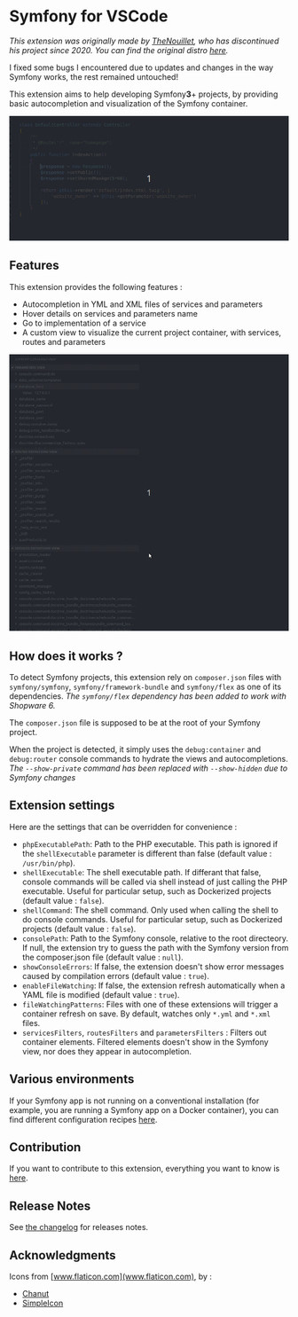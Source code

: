 # Symfony for VSCode

*This extension was originally made by [TheNouillet](https://github.com/TheNouillet), who has discontinued his project since 2020. You can find the original distro [here](https://github.com/TheNouillet/symfony-vscode).*

I fixed some bugs I encountered due to updates and changes in the way Symfony works, the rest remained untouched!

This extension aims to help developing Symfony**3**+ projects, by providing basic autocompletion and visualization of the Symfony container.

![Autocomplete](https://github.com/SplasHmiCH/splashmich.symfony-vscode/blob/main/media/autocomplete.gif?raw=true)

## Features

This extension provides the following features :

* Autocompletion in YML and XML files of services and parameters
* Hover details on services and parameters name
* Go to implementation of a service
* A custom view to visualize the current project container, with services, routes and parameters

![Debug view](https://github.com/SplasHmiCH/splashmich.symfony-vscode/blob/main/media/view.gif?raw=true)

## How does it works ?

To detect Symfony projects, this extension rely on `composer.json` files with `symfony/symfony`, `symfony/framework-bundle` and `symfony/flex` as one of its dependencies.
*The `symfony/flex` dependency has been added to work with Shopware 6.*

The `composer.json` file is supposed to be at the root of your Symfony project.

When the project is detected, it simply uses the `debug:container` and `debug:router` console commands to hydrate the views and autocompletions.
*The `--show-private` command has been replaced with `--show-hidden` due to Symfony changes*

## Extension settings

Here are the settings that can be overridden for convenience :

* `phpExecutablePath`: Path to the PHP executable. This path is ignored if the `shellExecutable` parameter is different than false (default value : `/usr/bin/php`).
* `shellExecutable`: The shell executable path. If differant that false, console commands will be called via shell instead of just calling the PHP executable. Useful for particular setup, such as Dockerized projects (default value : `false`).
* `shellCommand`: The shell command. Only used when calling the shell to do console commands. Useful for particular setup, such as Dockerized projects (default value : `false`).
* `consolePath`: Path to the Symfony console, relative to the root directeory. If null, the extension try to guess the path with the Symfony version from the composer.json file (default value : `null`).
* `showConsoleErrors`: If false, the extension doesn't show error messages caused by compilation errors (default value : `true`).
* `enableFileWatching`: If false, the extension refresh automatically when a YAML file is modified (default value : `true`).
* `fileWatchingPatterns`: Files with one of these extensions will trigger a container refresh on save. By default, watches only `*.yml` and `*.xml` files.
* `servicesFilters`, `routesFilters` and `parametersFilters` : Filters out container elements. Filtered elements doesn't show in the Symfony view, nor does they appear in autocompletion.

## Various environments

If your Symfony app is not running on a conventional installation (for example, you are running a Symfony app on a Docker container), you can find different configuration recipes [here](https://github.com/SplasHmiCH/splashmich.symfony-vscode/blob/main/ENVIRONMENTS.md).

## Contribution

If you want to contribute to this extension, everything you want to know is [here](https://github.com/SplasHmiCH/splashmich.symfony-vscode/blob/main/CONTRIBUTING.md).

## Release Notes

See [the changelog](https://github.com/SplasHmiCH/splashmich.symfony-vscode/blob/main/CHANGELOG.md) for releases notes.

## Acknowledgments

Icons from [www.flaticon.com](www.flaticon.com), by :

* [Chanut](https://www.flaticon.com/authors/chanut)
* [SimpleIcon](https://www.flaticon.com/authors/simpleicon)
